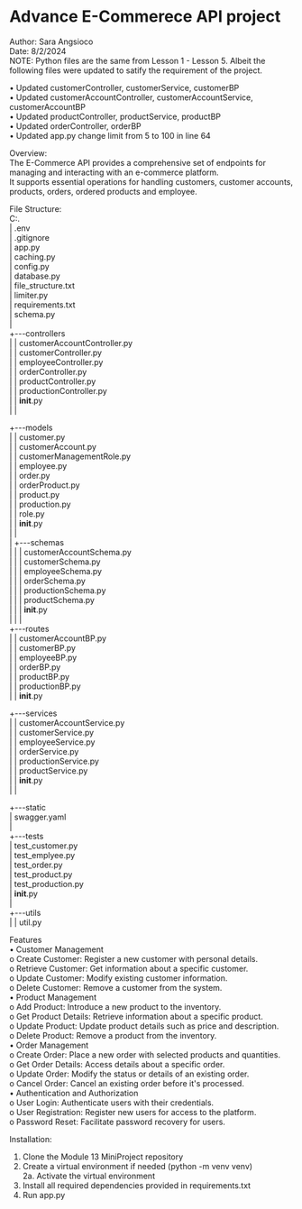 # Advance E-Commerece API project  
Author: Sara Angsioco  
Date: 8/2/2024  
NOTE: Python files are the same from Lesson 1 - Lesson 5. Albeit the following files were updated to satify the requirement of the project.  
  
•	Updated customerController, customerService, customerBP  
•	Updated customerAccountController, customerAccountService, customerAccountBP  
•	Updated productController, productService, productBP  
•	Updated orderController, orderBP  
•	Updated app.py change limit from 5 to 100 in line 64  
  
Overview:  
The E-Commerce API provides a comprehensive set of endpoints for managing and interacting with an e-commerce platform.   
It supports essential operations for handling customers, customer accounts, products, orders, ordered products and employee.  
  
File Structure:  
C:.  
|   .env  
|   .gitignore  
|   app.py  
|   caching.py  
|   config.py  
|   database.py  
|   file_structure.txt  
|   limiter.py  
|   requirements.txt  
|   schema.py  
|     
+---controllers  
|   |   customerAccountController.py  
|   |   customerController.py  
|   |   employeeController.py  
|   |   orderController.py  
|   |   productController.py  
|   |   productionController.py  
|   |   __init__.py  
|   |     
  
+---models  
|   |   customer.py  
|   |   customerAccount.py  
|   |   customerManagementRole.py  
|   |   employee.py  
|   |   order.py  
|   |   orderProduct.py  
|   |   product.py  
|   |   production.py  
|   |   role.py  
|   |   __init__.py  
|   |     
|   +---schemas  
|   |   |   customerAccountSchema.py  
|   |   |   customerSchema.py  
|   |   |   employeeSchema.py   
|   |   |   orderSchema.py  
|   |   |   productionSchema.py  
|   |   |   productSchema.py  
|   |   |   __init__.py  
|   |   |               
+---routes  
|   |   customerAccountBP.py  
|   |   customerBP.py  
|   |   employeeBP.py  
|   |   orderBP.py  
|   |   productBP.py  
|   |   productionBP.py  
|   |   __init__.py  
       
+---services  
|   |   customerAccountService.py  
|   |   customerService.py  
|   |   employeeService.py  
|   |   orderService.py  
|   |   productionService.py  
|   |   productService.py  
|   |   __init__.py  
|   |   
         
+---static  
|       swagger.yaml  
|               
+---tests  
|       test_customer.py  
|       test_emplyee.py  
|       test_order.py  
|       test_product.py  
|       test_production.py  
|       __init__.py  
|         
+---utils  
|   |   util.py  
  
Features  
•	Customer Management  
  o	Create Customer: Register a new customer with personal details.  
  o	Retrieve Customer: Get information about a specific customer.  
  o	Update Customer: Modify existing customer information.  
  o	Delete Customer: Remove a customer from the system.  
•	Product Management  
  o	Add Product: Introduce a new product to the inventory.    
  o	Get Product Details: Retrieve information about a specific product.  
  o	Update Product: Update product details such as price and description.  
  o	Delete Product: Remove a product from the inventory.  
•	Order Management  
  o	Create Order: Place a new order with selected products and quantities.  
  o	Get Order Details: Access details about a specific order.  
  o	Update Order: Modify the status or details of an existing order.  
  o	Cancel Order: Cancel an existing order before it's processed.  
•	Authentication and Authorization  
  o	User Login: Authenticate users with their credentials.  
  o	User Registration: Register new users for access to the platform.  
  o	Password Reset: Facilitate password recovery for users.  

Installation:  
1. Clone the Module 13 MiniProject repository  
2. Create a virtual environment if needed (python -m venv venv)  
   2a. Activate the virtual environment  
3. Install all required dependencies provided in requirements.txt  
4. Run app.py  
